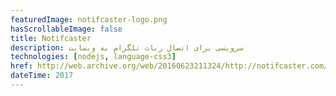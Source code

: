 ```yaml
---
featuredImage: notifcaster-logo.png
hasScrollableImage: false
title: Notifcaster
description: سرویسی برای اتصال ربات تلگرام به وبسایت
technologies: [nodejs, language-css3]
href: http://web.archive.org/web/20160623211324/http://notifcaster.com/
dateTime: 2017
---
```

